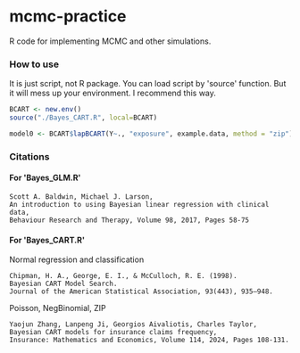 # mcmc-practice
R code for implementing MCMC and other simulations.

### How to use
It is just script, not R package. You can load script by 'source' function.
But it will mess up your environment. I recommend this way.
```R
BCART <- new.env()
source("./Bayes_CART.R", local=BCART)

model0 <- BCART$lapBCART(Y~., "exposure", example.data, method = "zip")
```

### Citations
#### For 'Bayes_GLM.R'
```
Scott A. Baldwin, Michael J. Larson,
An introduction to using Bayesian linear regression with clinical data,
Behaviour Research and Therapy, Volume 98, 2017, Pages 58-75
```

#### For 'Bayes_CART.R'
Normal regression and classification
```
Chipman, H. A., George, E. I., & McCulloch, R. E. (1998).
Bayesian CART Model Search.
Journal of the American Statistical Association, 93(443), 935–948.
```
Poisson, NegBinomial, ZIP
```
Yaojun Zhang, Lanpeng Ji, Georgios Aivaliotis, Charles Taylor,
Bayesian CART models for insurance claims frequency,
Insurance: Mathematics and Economics, Volume 114, 2024, Pages 108-131.
```

